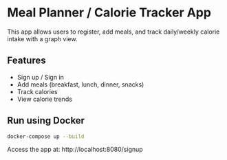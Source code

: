 # Meal Planner / Calorie Tracker App

This app allows users to register, add meals, and track daily/weekly calorie intake with a graph view.

## Features
- Sign up / Sign in
- Add meals (breakfast, lunch, dinner, snacks)
- Track calories
- View calorie trends

## Run using Docker
```bash
docker-compose up --build
```

Access the app at: http://localhost:8080/signup